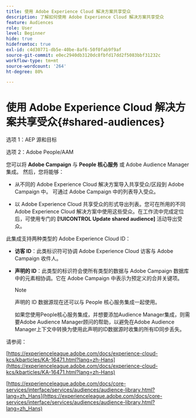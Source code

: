 ```yaml
---
title: 使用 Adobe Experience Cloud 解决方案共享受众
description: 了解如何使用 Adobe Experience Cloud 解决方案共享受众
feature: Audiences
role: User
level: Beginner
hide: true
hidefromtoc: true
exl-id: c4d30771-db5e-40be-8af6-50f0fab9f9af
source-git-commit: e0ec2940db3120dc8fbfd17dd2f5083bbf31232c
workflow-type: tm+mt
source-wordcount: '264'
ht-degree: 80%

---
```


# 使用 Adobe Experience Cloud 解决方案共享受众{#shared-audiences}


选项 1：AEP 源和目标

选项 2：Adobe People/AAM

您可以将 **Adobe Campaign** 与 **People 核心服务** 或 Adobe Audience Manager 集成。 然后，您将能够：

* 从不同的 Adobe Experience Cloud 解决方案导入共享受众/区段到 Adobe Campaign 中。 可通过 Adobe Campaign 中的列表导入受众。

* 以 Adobe Experience Cloud 共享受众的形式导出列表。您可在所用的不同 Adobe Experience Cloud 解决方案中使用这些受众。在工作流中完成定位后，可使用专门的 **[!UICONTROL Update shared audience]** 活动导出受众。

此集成支持两种类型的 Adobe Experience Cloud ID：

* **访客 ID**：此类标识符可协调 Adobe Experience Cloud 访客与 Adobe Campaign 收件人。
* **声明的 ID**：此类型的标识符会使所有类型的数据与 Adobe Campaign 数据库中的元素相协调。它在 Adobe Campaign 中表示为预定义的合并关键项。

  >[!NOTE]
  >
  > 声明的 ID 数据源现在还可以与 People 核心服务集成一起使用。
  >
  >如果您使用People核心服务集成，并想要添加Audience Manager集成，则需要Adobe Audience Manager顾问的帮助，以避免在Adobe Audience Manager上下文中转换为使用此声明的ID数据源时收集的所有ID同步丢失。

请参阅：

[https://experienceleague.adobe.com/docs/experience-cloud-kcs/kbarticles/KA-16471.html?lang=zh-Hans](https://experienceleague.adobe.com/docs/experience-cloud-kcs/kbarticles/KA-16471.html?lang=zh-Hans)

[https://experienceleague.adobe.com/docs/core-services/interface/services/audiences/audience-library.html?lang=zh_Hans](https://experienceleague.adobe.com/docs/core-services/interface/services/audiences/audience-library.html?lang=zh_Hans)
